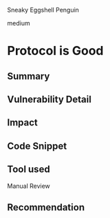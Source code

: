 Sneaky Eggshell Penguin

medium

# Protocol is Good
## Summary

## Vulnerability Detail

## Impact

## Code Snippet

## Tool used

Manual Review

## Recommendation
